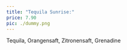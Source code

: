 ```yaml
---
title: "Tequila Sunrise:"
price: 7.90
pic: ./dummy.png
---
```


Tequila, Orangensaft, Zitronensaft, Grenadine

